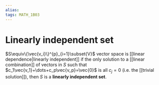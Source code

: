 ```yaml
---
alias:
tags: MATH_1B03
---
```

# Linearly independent set
$S\equiv\{\vec{v_i}\}^{p}_{i=1}\subset{V}$ vector space is [[linear dependence|linearly independent]] if the only solution to a [[linear combination]] of vectors in $S$ such that $c_1\vec{v_1}+\dots+c_p\vec{v_p}=\vec{0}$ is all $c_j=0$ (i.e. the [[trivial solution]]), then $S$ is a **linearly independent set**.